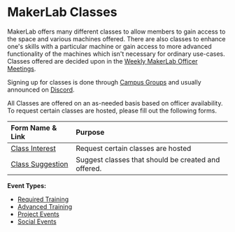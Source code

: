 # MakerLab Classes

MakerLab offers many different classes to allow members to gain access to the space and various machines offered. There are also classes to enhance one's skills with a particular machine or gain access to more advanced functionality of the machines which isn't necessary for ordinary use-cases. Classes offered are decided upon in the [Weekly MakerLab Officer Meetings](../officer_weekly_meetings.md).

Signing up for classes is done through [Campus Groups](../get_connected.md#join-campus-groups) and usually announced on [Discord](../get_connected.md#join-discord).

All Classes are offered on an as-needed basis based on officer availability. To request certain classes are hosted, please fill out the following forms. 

| Form Name & Link | Purpose |
| :--------------- | :------ |
| [Class Interest](https://forms.gle/kyz5nAuPsi3o11qy6) | Request certain classes are hosted |
| [Class Suggestion](https://forms.gle/5vJ3AdDKkAiTVZ2w6) | Suggest classes that should be created and offered. |

**Event Types:**

- [Required Training](required_training.md)
- [Advanced Training](advanced_training.md)
- [Project Events](projects.md)
- [Social Events](social_events.md)
